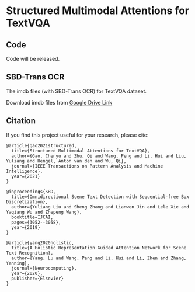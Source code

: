 # Structured Multimodal Attentions for TextVQA

## Code
Code will be released.

## SBD-Trans OCR
The imdb files (with SBD-Trans OCR) for TextVQA dataset.

Download imdb files from [Google Drive Link](https://drive.google.com/drive/folders/1mMLgxHIf9Ev2W8OvXFyXodpDOHqVXrcf?usp=sharing)

## Citation
If you find this project useful for your research, please cite:
```
@article{gao2021structured,
  title={Structured Multimodal Attentions for TextVQA},
  author={Gao, Chenyu and Zhu, Qi and Wang, Peng and Li, Hui and Liu, Yuliang and Hengel, Anton van den and Wu, Qi},
  journal={IEEE Transactions on Pattern Analysis and Machine Intelligence},
  year={2021}
}
```
```
@inproceedings{SBD,
  title={Omnidirectional Scene Text Detection with Sequential-free Box Discretization},
  author={Yuliang Liu and Sheng Zhang and Lianwen Jin and Lele Xie and Yaqiang Wu and Zhepeng Wang},
  booktitle=IJCAI,
  pages={3052--3058},
  year={2019}
}
```
```
@article{yang2020holistic,
  title={A Holistic Representation Guided Attention Network for Scene Text Recognition},
  author={Yang, Lu and Wang, Peng and Li, Hui and Li, Zhen and Zhang, Yanning},
  journal={Neurocomputing},
  year={2020},
  publisher={Elsevier}
}
```
